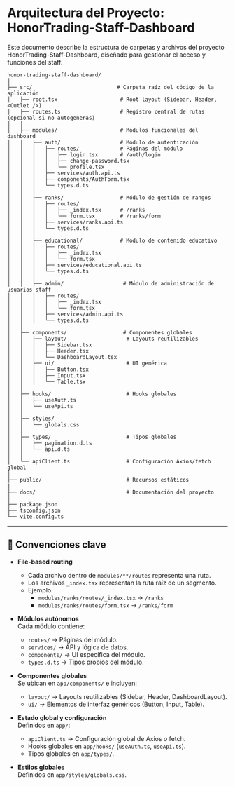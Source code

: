 # Arquitectura del Proyecto: HonorTrading-Staff-Dashboard

Este documento describe la estructura de carpetas y archivos del proyecto HonorTrading-Staff-Dashboard, diseñado para gestionar el acceso y funciones del staff.


```
honor-trading-staff-dashboard/
│
├── src/                           # Carpeta raíz del código de la aplicación
│   ├── root.tsx                    # Root layout (Sidebar, Header, <Outlet />)
│   ├── routes.ts                   # Registro central de rutas (opcional si no autogeneras)
│   │
│   ├── modules/                    # Módulos funcionales del dashboard
│   │   ├── auth/                   # Módulo de autenticación
│   │   │   ├── routes/             # Páginas del módulo
│   │   │   │   ├── login.tsx       # /auth/login
│   │   │   │   ├── change-password.tsx
│   │   │   │   └── profile.tsx
│   │   │   ├── services/auth.api.ts
│   │   │   ├── components/AuthForm.tsx
│   │   │   └── types.d.ts
│   │   │
│   │   ├── ranks/                  # Módulo de gestión de rangos
│   │   │   ├── routes/
│   │   │   │   ├── _index.tsx      # /ranks
│   │   │   │   └── form.tsx        # /ranks/form
│   │   │   ├── services/ranks.api.ts
│   │   │   └── types.d.ts
│   │   │
│   │   ├── educational/            # Módulo de contenido educativo
│   │   │   ├── routes/
│   │   │   │   ├── _index.tsx
│   │   │   │   └── form.tsx
│   │   │   ├── services/educational.api.ts
│   │   │   └── types.d.ts
│   │   │
│   │   ├── admin/                   # Módulo de administración de usuarios staff
│   │   │   ├── routes/
│   │   │   │   ├── _index.tsx
│   │   │   │   └── form.tsx
│   │   │   ├── services/admin.api.ts
│   │   │   └── types.d.ts
│   │
│   ├── components/                  # Componentes globales
│   │   ├── layout/                   # Layouts reutilizables
│   │   │   ├── Sidebar.tsx
│   │   │   ├── Header.tsx
│   │   │   └── DashboardLayout.tsx
│   │   ├── ui/                       # UI genérica
│   │   │   ├── Button.tsx
│   │   │   ├── Input.tsx
│   │   │   └── Table.tsx
│   │
│   ├── hooks/                        # Hooks globales
│   │   ├── useAuth.ts
│   │   └── useApi.ts
│   │
│   ├── styles/
│   │   └── globals.css
│   │
│   ├── types/                        # Tipos globales
│   │   ├── pagination.d.ts
│   │   └── api.d.ts
│   │
│   └── apiClient.ts                  # Configuración Axios/fetch global
│
├── public/                           # Recursos estáticos
|
├── docs/                             # Documentación del proyecto
│
├── package.json
├── tsconfig.json
└── vite.config.ts
```

---

## 📌 Convenciones clave

- **File-based routing**  
  - Cada archivo dentro de `modules/**/routes` representa una ruta.  
  - Los archivos `_index.tsx` representan la ruta raíz de un segmento.  
  - Ejemplo:  
    - `modules/ranks/routes/_index.tsx` → `/ranks`  
    - `modules/ranks/routes/form.tsx` → `/ranks/form`

- **Módulos autónomos**  
  Cada módulo contiene:
  - `routes/` → Páginas del módulo.
  - `services/` → API y lógica de datos.
  - `components/` → UI específica del módulo.
  - `types.d.ts` → Tipos propios del módulo.

- **Componentes globales**  
  Se ubican en `app/components/` e incluyen:
  - `layout/` → Layouts reutilizables (Sidebar, Header, DashboardLayout).
  - `ui/` → Elementos de interfaz genéricos (Button, Input, Table).

- **Estado global y configuración**  
  Definidos en `app/`:
  - `apiClient.ts` → Configuración global de Axios o fetch.
  - Hooks globales en `app/hooks/` (`useAuth.ts`, `useApi.ts`).
  - Tipos globales en `app/types/`.

- **Estilos globales**  
  Definidos en `app/styles/globals.css`.